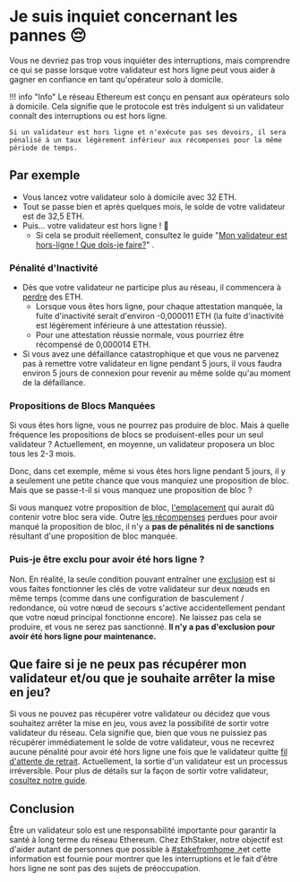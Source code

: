 # Je suis inquiet concernant les pannes 😔

Vous ne devriez pas trop vous inquiéter des interruptions, mais comprendre ce qui se passe lorsque votre validateur est hors ligne peut vous aider à gagner en confiance en tant qu'opérateur solo à domicile.

!!! info "Info"
    Le réseau Ethereum est conçu en pensant aux opérateurs solo à domicile. Cela signifie que le protocole est très indulgent si un validateur connaît des interruptions ou est hors ligne.

    Si un validateur est hors ligne et n'exécute pas ses devoirs, il sera pénalisé à un taux légèrement inférieur aux récompenses pour la même période de temps.

## Par exemple

* Vous lancez votre validateur solo à domicile avec 32 ETH.
* Tout se passe bien et après quelques mois, le solde de votre validateur est de 32,5 ETH.
* Puis... votre validateur est hors ligne ! 🚨
  * Si cela se produit réellement, consultez le guide "[Mon validateur est hors-ligne ! Que dois-je faire?](/french/help/validator-offline)" .

### Pénalité d'Inactivité

* Dès que votre validateur ne participe plus au réseau, il commencera à [perdre](/staking-glossary#inactivity-leak) des ETH.
  * Lorsque vous êtes hors ligne, pour chaque attestation manquée, la fuite d'inactivité serait d'environ -0,000011 ETH (la fuite d'inactivité est légèrement inférieure à une attestation réussie).
  * Pour une attestation réussie normale, vous pourriez être récompensé de 0,000014 ETH.
* Si vous avez une défaillance catastrophique et que vous ne parvenez pas à remettre votre validateur en ligne pendant 5 jours, il vous faudra environ 5 jours de connexion pour revenir au même solde qu'au moment de la défaillance.

### Propositions de Blocs Manquées

Si vous êtes hors ligne, vous ne pourrez pas produire de bloc. Mais à quelle fréquence les propositions de blocs se produisent-elles pour un seul validateur ? Actuellement, en moyenne, un validateur proposera un bloc tous les 2-3 mois.

Donc, dans cet exemple, même si vous êtes hors ligne pendant 5 jours, il y a seulement une petite chance que vous manquiez une proposition de bloc. Mais que se passe-t-il si vous manquez une proposition de bloc ?

Si vous manquez votre proposition de bloc, [l'emplacement](https://github.com/Buttaa/ethstaker/blob/main/help/staking-glossary.md#slot) qui aurait dû contenir votre bloc sera vide. Outre [les récompenses](https://github.com/Buttaa/ethstaker/blob/main/help/rewards/chain-rewards.md) perdues pour avoir manqué la proposition de bloc, il n'y a **pas de pénalités ni de sanctions** résultant d'une proposition de bloc manquée.

### Puis-je être exclu pour avoir été hors ligne ?

Non. En réalité, la seule condition pouvant entraîner une [exclusion](https://github.com/Buttaa/ethstaker/blob/main/help/staking-glossary.md#slashable-offenses) est si vous faites fonctionner les clés de votre validateur sur deux nœuds en même temps (comme dans une configuration de basculement / redondance, où votre nœud de secours s'active accidentellement pendant que votre nœud principal fonctionne encore). Ne laissez pas cela se produire, et vous ne serez pas sanctionné. **Il n'y a pas d'exclusion pour avoir été hors ligne pour maintenance.**

## Que faire si je ne peux pas récupérer mon validateur et/ou que je souhaite arrêter la mise en jeu?

Si vous ne pouvez pas récupérer votre validateur ou décidez que vous souhaitez arrêter la mise en jeu, vous avez la possibilité de sortir votre validateur du réseau. Cela signifie que, bien que vous ne puissiez pas récupérer immédiatement le solde de votre validateur, vous ne recevrez aucune pénalité pour avoir été hors ligne une fois que le validateur quitte [fil d'attente de retrait](/staking-glossary#validator-queue). Actuellement, la sortie d'un validateur est un processus irréversible. Pour plus de détails sur la façon de sortir votre validateur, [cosultez notre guide](/tutorials/how-to-exit-a-validator).

## Conclusion

Être un validateur solo est une responsabilité importante pour garantir la santé à long terme du réseau Ethereum. Chez EthStaker, notre objectif est d'aider autant de personnes que possible à [#stakefromhome ↗](https://twitter.com/search?q=%23stakefromhome)et cette information est fournie pour montrer que les interruptions et le fait d'être hors ligne ne sont pas des sujets de préoccupation.
